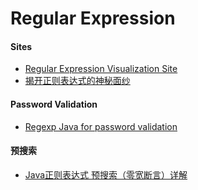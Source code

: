 # Regular Expression

#### Sites
* [Regular Expression Visualization Site](https://regexper.com/)
* [揭开正则表达式的神秘面纱](http://www.regexlab.com/zh/regref.htm)

#### Password Validation
* [Regexp Java for password validation](https://stackoverflow.com/questions/3802192/regexp-java-for-password-validation)

#### 预搜索
* [Java正则表达式 预搜索（零宽断言）详解](http://blog.csdn.net/xiaokui_wingfly/article/details/51984087)
